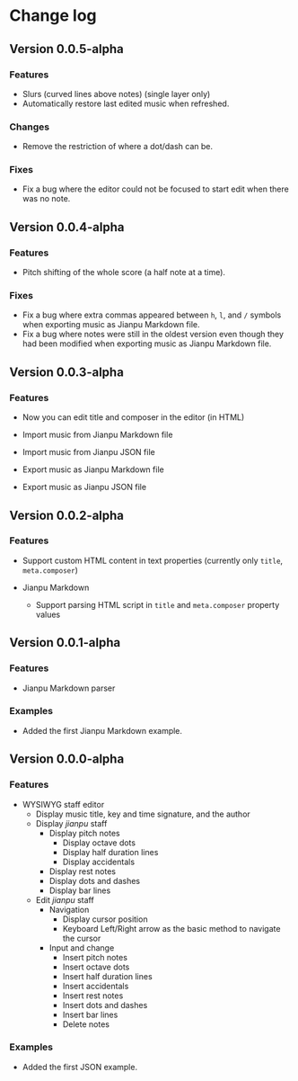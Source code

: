 # Change log

## Version 0.0.5-alpha

### Features

+ Slurs (curved lines above notes) (single layer only)
+ Automatically restore last edited music when refreshed.

### Changes

+ Remove the restriction of where a dot/dash can be.

### Fixes

- Fix a bug where the editor could not be focused to start edit when there was no note.

## Version 0.0.4-alpha

### Features

+ Pitch shifting of the whole score (a half note at a time).

### Fixes

- Fix a bug where extra commas appeared between `h`, `l`, and `/` symbols when exporting music as Jianpu Markdown file.
- Fix a bug where notes were still in the oldest version even though they had been modified when exporting music as Jianpu Markdown file.

## Version 0.0.3-alpha

### Features

+ Now you can edit title and composer in the editor (in HTML)

+ Import music from Jianpu Markdown file
+ Import music from Jianpu JSON file
+ Export music as Jianpu Markdown file
+ Export music as Jianpu JSON file

## Version 0.0.2-alpha

### Features

+ Support custom HTML content in text properties (currently only `title`, `meta.composer`)

+ Jianpu Markdown
  + Support parsing HTML script in `title` and `meta.composer` property values

## Version 0.0.1-alpha

### Features

+ Jianpu Markdown parser

### Examples

+ Added the first Jianpu Markdown example.

## Version 0.0.0-alpha

### Features

+ WYSIWYG staff editor
  + Display music title, key and time signature, and the author
  + Display *jianpu* staff
    + Display pitch notes
      + Display octave dots
      + Display half duration lines
      + Display accidentals
    + Display rest notes
    + Display dots and dashes
    + Display bar lines
  + Edit *jianpu* staff
    + Navigation
      + Display cursor position
      + Keyboard Left/Right arrow as the basic method to navigate the cursor
    + Input and change
      + Insert pitch notes
      + Insert octave dots
      + Insert half duration lines
      + Insert accidentals
      + Insert rest notes
      + Insert dots and dashes
      + Insert bar lines
      + Delete notes

### Examples

+ Added the first JSON example.

